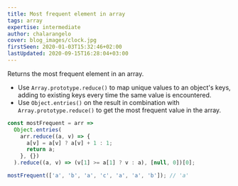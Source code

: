 ```yaml
---
title: Most frequent element in array
tags: array
expertise: intermediate
author: chalarangelo
cover: blog_images/clock.jpg
firstSeen: 2020-01-03T15:32:46+02:00
lastUpdated: 2020-09-15T16:28:04+03:00
---
```


Returns the most frequent element in an array.

- Use `Array.prototype.reduce()` to map unique values to an object's keys, adding to existing keys every time the same value is encountered.
- Use `Object.entries()` on the result in combination with `Array.prototype.reduce()` to get the most frequent value in the array.

```js
const mostFrequent = arr =>
  Object.entries(
    arr.reduce((a, v) => {
      a[v] = a[v] ? a[v] + 1 : 1;
      return a;
    }, {})
  ).reduce((a, v) => (v[1] >= a[1] ? v : a), [null, 0])[0];
```

```js
mostFrequent(['a', 'b', 'a', 'c', 'a', 'a', 'b']); // 'a'
```
